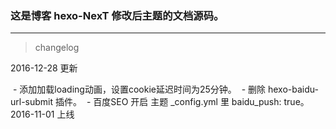 ### 这是博客 hexo-NexT 修改后主题的文档源码。
***
>changelog

2016-12-28 更新

  - 添加加载loading动画，设置cookie延迟时间为25分钟。
  - 删除 hexo-baidu-url-submit 插件。
  - 百度SEO 开启 主题 _config.yml 里 baidu_push: true。
  
2016-11-01 上线
